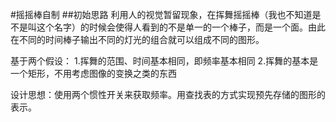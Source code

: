 #摇摇棒自制
##初始思路
利用人的视觉暂留现象，在挥舞摇摇棒（我也不知道是不是叫这个名字）的时候会使得人看到的不是单一的一个棒子，而是一个面。由此在不同的时间棒子输出不同的灯光的组合就可以组成不同的图形。

基于两个假设：
1.挥舞的范围、时间基本相同，即频率基本相同
2.挥舞的基本是一个矩形，不用考虑图像的变换之类的东西

设计思想：使用两个惯性开关来获取频率。用查找表的方式实现预先存储的图形的表示。

